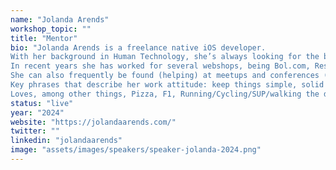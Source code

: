 ```yaml
---
name: "Jolanda Arends"
workshop_topic: ""
title: "Mentor"
bio: "Jolanda Arends is a freelance native iOS developer.
With her background in Human Technology, she’s always looking for the best way to create a good user experience and customer value.
In recent years she has worked for several webshops, being Bol.com, Restocks (RIP 🪦) and currently Wehkamp (Retail Group).
She can also frequently be found (helping) at meetups and conferences (f.e. CocoaheadsNL, Do-iOS).
Key phrases that describe her work attitude: keep things simple, solid (literally and figuratively), user-friendly and of course: fun!
Loves, among other things, Pizza, F1, Running/Cycling/SUP/walking the dog, fantasy books."
status: "live"
year: "2024"
website: "https://jolandaarends.com/"
twitter: ""
linkedin: "jolandaarends"
image: "assets/images/speakers/speaker-jolanda-2024.png"
---
```


